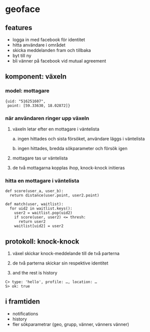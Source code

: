 # geoface

## features

- logga in med facebook för identitet
- hitta användare i området
- skicka meddelanden fram och tillbaka
- byt till ny
- bli vänner på facebook vid mutual agreement

## komponent: växeln

### model: mottagare

```
{uid: "516251607",
 point: [59.33630, 18.02872]}
```

### när användaren ringer upp växeln

1. växeln letar efter en mottagare i väntelista

   a. ingen hittades och sista försöket, användare läggs i väntelista

   b. ingen hittades, bredda sökparameter och försök igen

2. mottagare tas ur väntelista

3. de två mottagarna kopplas ihop, knock-knock initieras

### hitta en mottagare i väntelista

```
def score(user_a, user_b):
  return distance(user.point, user2.point)

def match(user, waitlist):
  for uid2 in waitlist.keys():
    user2 = waitlist.pop(uid2)
    if score(user, user2) <= thresh:
      return user2
    waitlist[uid2] = user2
```

## protokoll: knock-knock

1. växel skickar knock-meddelande till de två parterna

2. de två parterna skickar sin respektive identitet

3. and the rest is history


```
C> type: 'hello', profile: …, location: …
S> ok: true
```


## i framtiden

- notifications
- history
- fler sökparametrar (geo, grupp, vänner, vänners vänner)